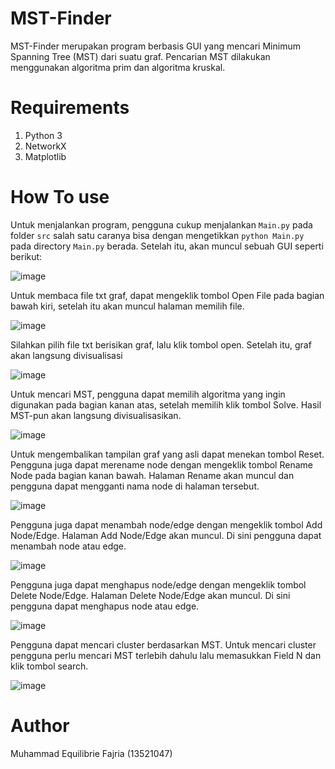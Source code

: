 # MST-Finder
MST-Finder merupakan program berbasis GUI yang mencari Minimum Spanning Tree (MST) dari suatu graf. Pencarian MST dilakukan menggunakan algoritma prim dan algoritma kruskal.


# Requirements
1. Python 3
2. NetworkX
3. Matplotlib


# How To use
Untuk menjalankan program, pengguna cukup menjalankan ```Main.py``` pada folder ```src``` salah satu caranya bisa dengan mengetikkan ```python Main.py``` pada directory ```Main.py``` berada. Setelah itu, akan muncul sebuah GUI seperti berikut:

![image](https://github.com/MuhLibri/MST-Finder/assets/104043362/c20a4340-b765-4ea8-bc14-ea0f3994c6c2)

Untuk membaca file txt graf, dapat mengeklik tombol Open File pada bagian bawah kiri, setelah itu akan muncul halaman memilih file.

![image](https://github.com/MuhLibri/MST-Finder/assets/104043362/f8f21285-2104-41e6-86a9-58383bd59015)

Silahkan pilih file txt berisikan graf, lalu klik tombol open. Setelah itu, graf akan langsung divisualisasi

![image](https://github.com/MuhLibri/MST-Finder/assets/104043362/61385d98-59f2-4420-8276-cbd79ae0f337)

Untuk mencari MST, pengguna dapat memilih algoritma yang ingin digunakan pada bagian kanan atas, setelah memilih klik tombol Solve. Hasil MST-pun akan langsung divisualisasikan.

![image](https://github.com/MuhLibri/MST-Finder/assets/104043362/8abdf8b7-dcad-41ed-922c-877df02f4e9b)

Untuk mengembalikan tampilan graf yang asli dapat menekan tombol Reset. Pengguna juga dapat merename node dengan mengeklik tombol Rename Node pada bagian kanan bawah. Halaman Rename akan muncul dan pengguna dapat mengganti nama node di halaman tersebut.

![image](https://github.com/MuhLibri/MST-Finder/assets/104043362/7884c92a-9f0d-412a-9f60-0972d770fd18)

Pengguna juga dapat menambah node/edge dengan mengeklik tombol Add Node/Edge. Halaman Add Node/Edge akan muncul. Di sini pengguna dapat menambah node atau edge.

![image](https://github.com/MuhLibri/MST-Finder/assets/104043362/4dbaa91b-ed8c-4ce1-bb8e-f5a2bd3ce757)

Pengguna juga dapat menghapus node/edge dengan mengeklik tombol Delete Node/Edge. Halaman Delete Node/Edge akan muncul. Di sini pengguna dapat menghapus node atau edge.

![image](https://github.com/MuhLibri/MST-Finder/assets/104043362/44c25b8a-dd9a-4823-9310-049fdd975e36)

Pengguna dapat mencari cluster berdasarkan MST. Untuk mencari cluster pengguna perlu mencari MST terlebih dahulu lalu memasukkan Field N dan klik tombol search.

![image](https://github.com/MuhLibri/MST-Finder/assets/104043362/1b0d30a5-4e8e-4d5d-84e9-604ea9e5e1d1)


# Author
Muhammad Equilibrie Fajria (13521047)
